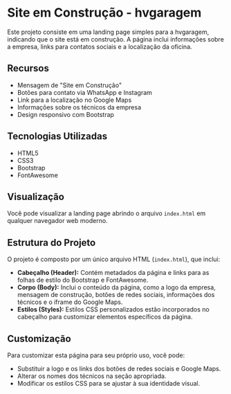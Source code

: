 # Site em Construção - hvgaragem

Este projeto consiste em uma landing page simples para a hvgaragem, indicando que o site está em construção. A página inclui informações sobre a empresa, links para contatos sociais e a localização da oficina.

## Recursos

- Mensagem de "Site em Construção"
- Botões para contato via WhatsApp e Instagram
- Link para a localização no Google Maps
- Informações sobre os técnicos da empresa
- Design responsivo com Bootstrap

## Tecnologias Utilizadas

- HTML5
- CSS3
- Bootstrap
- FontAwesome

## Visualização

Você pode visualizar a landing page abrindo o arquivo `index.html` em qualquer navegador web moderno.

## Estrutura do Projeto

O projeto é composto por um único arquivo HTML (`index.html`), que inclui:

- **Cabeçalho (Header):** Contém metadados da página e links para as folhas de estilo do Bootstrap e FontAwesome.
- **Corpo (Body):** Inclui o conteúdo da página, como a logo da empresa, mensagem de construção, botões de redes sociais, informações dos técnicos e o iframe do Google Maps.
- **Estilos (Styles):** Estilos CSS personalizados estão incorporados no cabeçalho para customizar elementos específicos da página.

## Customização

Para customizar esta página para seu próprio uso, você pode:

- Substituir a logo e os links dos botões de redes sociais e Google Maps.
- Alterar os nomes dos técnicos na seção apropriada.
- Modificar os estilos CSS para se ajustar à sua identidade visual.


